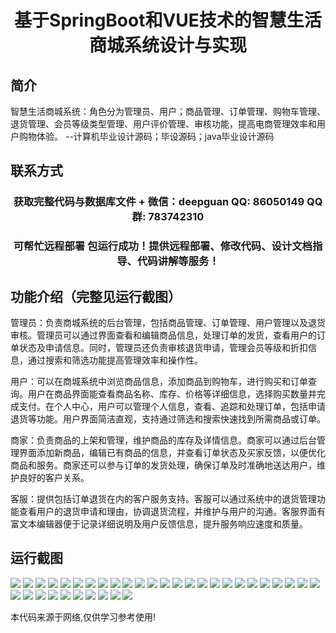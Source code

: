 <p><h1 align="center">基于SpringBoot和VUE技术的智慧生活商城系统设计与实现</h1></p>

## 简介
智慧生活商城系统：角色分为管理员、用户；商品管理、订单管理、购物车管理、退货管理、会员等级类型管理、用户评价管理、审核功能，提高电商管理效率和用户购物体验。    --计算机毕业设计源码；毕设源码；java毕业设计源码


## 联系方式
<p><h3 align="center">获取完整代码与数据库文件 + 微信：deepguan QQ: 86050149 QQ群: 783742310</h3></p>
<p><h3 align="center">可帮忙远程部署 包运行成功！提供远程部署、修改代码、设计文档指导、代码讲解等服务！</h3></p>

## 功能介绍（完整见运行截图）
管理员：负责商城系统的后台管理，包括商品管理、订单管理、用户管理以及退货审核。管理员可以通过界面查看和编辑商品信息，处理订单的发货，查看用户的订单状态及申请信息。同时，管理员还负责审核退货申请，管理会员等级和折扣信息，通过搜索和筛选功能提高管理效率和操作性。

用户：可以在商城系统中浏览商品信息，添加商品到购物车，进行购买和订单查询。用户在商品界面能查看商品名称、库存、价格等详细信息，选择购买数量并完成支付。在个人中心，用户可以管理个人信息，查看、追踪和处理订单，包括申请退货等功能。用户界面简洁直观，支持通过筛选和搜索快速找到所需商品或订单。

商家：负责商品的上架和管理，维护商品的库存及详情信息。商家可以通过后台管理界面添加新商品，编辑已有商品的信息，并查看订单状态及买家反馈，以便优化商品和服务。商家还可以参与订单的发货处理，确保订单及时准确地送达用户，维护良好的客户关系。

客服：提供包括订单退货在内的客户服务支持。客服可以通过系统中的退货管理功能查看用户的退货申请和理由，协调退货流程，并维护与用户的沟通。客服界面有富文本编辑器便于记录详细说明及用户反馈信息，提升服务响应速度和质量。


## 运行截图
![](https://bs-1329754181.cos.ap-shanghai.myqcloud.com/spring/SmartLifeMallSystemDesignAndImplementation/img/001.jpg)
![](https://bs-1329754181.cos.ap-shanghai.myqcloud.com/spring/SmartLifeMallSystemDesignAndImplementation/img/002.jpg)
![](https://bs-1329754181.cos.ap-shanghai.myqcloud.com/spring/SmartLifeMallSystemDesignAndImplementation/img/003.jpg)
![](https://bs-1329754181.cos.ap-shanghai.myqcloud.com/spring/SmartLifeMallSystemDesignAndImplementation/img/004.jpg)
![](https://bs-1329754181.cos.ap-shanghai.myqcloud.com/spring/SmartLifeMallSystemDesignAndImplementation/img/005.jpg)
![](https://bs-1329754181.cos.ap-shanghai.myqcloud.com/spring/SmartLifeMallSystemDesignAndImplementation/img/006.jpg)
![](https://bs-1329754181.cos.ap-shanghai.myqcloud.com/spring/SmartLifeMallSystemDesignAndImplementation/img/007.jpg)
![](https://bs-1329754181.cos.ap-shanghai.myqcloud.com/spring/SmartLifeMallSystemDesignAndImplementation/img/008.jpg)
![](https://bs-1329754181.cos.ap-shanghai.myqcloud.com/spring/SmartLifeMallSystemDesignAndImplementation/img/009.jpg)
![](https://bs-1329754181.cos.ap-shanghai.myqcloud.com/spring/SmartLifeMallSystemDesignAndImplementation/img/010.jpg)
![](https://bs-1329754181.cos.ap-shanghai.myqcloud.com/spring/SmartLifeMallSystemDesignAndImplementation/img/011.jpg)
![](https://bs-1329754181.cos.ap-shanghai.myqcloud.com/spring/SmartLifeMallSystemDesignAndImplementation/img/012.jpg)
![](https://bs-1329754181.cos.ap-shanghai.myqcloud.com/spring/SmartLifeMallSystemDesignAndImplementation/img/013.jpg)
![](https://bs-1329754181.cos.ap-shanghai.myqcloud.com/spring/SmartLifeMallSystemDesignAndImplementation/img/014.jpg)
![](https://bs-1329754181.cos.ap-shanghai.myqcloud.com/spring/SmartLifeMallSystemDesignAndImplementation/img/015.jpg)
![](https://bs-1329754181.cos.ap-shanghai.myqcloud.com/spring/SmartLifeMallSystemDesignAndImplementation/img/016.jpg)
![](https://bs-1329754181.cos.ap-shanghai.myqcloud.com/spring/SmartLifeMallSystemDesignAndImplementation/img/017.jpg)
![](https://bs-1329754181.cos.ap-shanghai.myqcloud.com/spring/SmartLifeMallSystemDesignAndImplementation/img/018.jpg)
![](https://bs-1329754181.cos.ap-shanghai.myqcloud.com/spring/SmartLifeMallSystemDesignAndImplementation/img/019.jpg)
![](https://bs-1329754181.cos.ap-shanghai.myqcloud.com/spring/SmartLifeMallSystemDesignAndImplementation/img/020.jpg)
![](https://bs-1329754181.cos.ap-shanghai.myqcloud.com/spring/SmartLifeMallSystemDesignAndImplementation/img/021.jpg)
![](https://bs-1329754181.cos.ap-shanghai.myqcloud.com/spring/SmartLifeMallSystemDesignAndImplementation/img/022.jpg)
![](https://bs-1329754181.cos.ap-shanghai.myqcloud.com/spring/SmartLifeMallSystemDesignAndImplementation/img/023.jpg)
![](https://bs-1329754181.cos.ap-shanghai.myqcloud.com/spring/SmartLifeMallSystemDesignAndImplementation/img/024.jpg)
![](https://bs-1329754181.cos.ap-shanghai.myqcloud.com/spring/SmartLifeMallSystemDesignAndImplementation/img/025.jpg)
![](https://bs-1329754181.cos.ap-shanghai.myqcloud.com/spring/SmartLifeMallSystemDesignAndImplementation/img/026.jpg)
![](https://bs-1329754181.cos.ap-shanghai.myqcloud.com/spring/SmartLifeMallSystemDesignAndImplementation/img/027.jpg)
![](https://bs-1329754181.cos.ap-shanghai.myqcloud.com/spring/SmartLifeMallSystemDesignAndImplementation/img/028.jpg)
![](https://bs-1329754181.cos.ap-shanghai.myqcloud.com/spring/SmartLifeMallSystemDesignAndImplementation/img/029.jpg)
![](https://bs-1329754181.cos.ap-shanghai.myqcloud.com/spring/SmartLifeMallSystemDesignAndImplementation/img/030.jpg)
![](https://bs-1329754181.cos.ap-shanghai.myqcloud.com/spring/SmartLifeMallSystemDesignAndImplementation/img/031.jpg)
![](https://bs-1329754181.cos.ap-shanghai.myqcloud.com/spring/SmartLifeMallSystemDesignAndImplementation/img/032.jpg)
![](https://bs-1329754181.cos.ap-shanghai.myqcloud.com/spring/SmartLifeMallSystemDesignAndImplementation/img/033.jpg)
![](https://bs-1329754181.cos.ap-shanghai.myqcloud.com/spring/SmartLifeMallSystemDesignAndImplementation/img/034.jpg)
![](https://bs-1329754181.cos.ap-shanghai.myqcloud.com/spring/SmartLifeMallSystemDesignAndImplementation/img/035.jpg)

<p>本代码来源于网络,仅供学习参考使用!</p>
